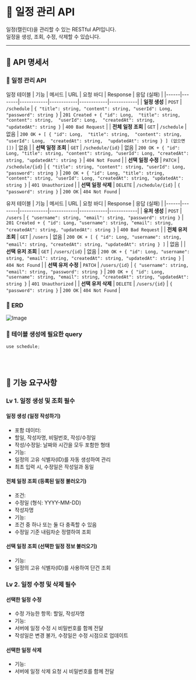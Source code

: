 # 📅 일정 관리 API

일정(캘린더)을 관리할 수 있는 RESTful API입니다.  
일정을 생성, 조회, 수정, 삭제할 수 있습니다.

---

## 📌 API 명세서

### 📝 일정 관리 API

일정 테이블
| 기능 | 메서드 | URL | 요청 바디 | Response | 응답 (실패) |
|------|--------|------------|------------|------------|------------|
| **일정 생성** | `POST` | `/schedule` | `{ "title": string, "content": string, "userId": Long,  "password": string }` | `201 Created + { "id": Long,  "title": string,  "content": string,  "userId": Long,  "createdAt": string,  "updatedAt": string }` | `400 Bad Request` |
| **전체 일정 조회** | `GET` | `/schedule` | 없음 | `200 OK + [ { "id": Long,  "title": string,  "content": string,  "userId": Long,  "createdAt": string,  "updatedAt": string } ] (없으면 [])` | 없음 |
| **선택 일정 조회** | `GET` | `/schedule/{id}` | 없음 | `200 OK + { "id": Long, "title": string, "content": string, "userId": Long, "createdAt": string, "updatedAt": string }` | `404 Not Found` |
| **선택 일정 수정** | `PATCH` | `/schedule/{id}` | `{ "title": string, "content": string, "userId": Long,  "password": string }` | `200 OK + { "id": Long, "title": string, "content": string, "userId": Long, "createdAt": string, "updatedAt": string }` | `401 Unauthorized` |
| **선택 일정 삭제** | `DELETE` | `/schedule/{id}` | `{ "password": string }` | `200 OK` | `404 Not Found` |

유저 테이블
| 기능 | 메서드 | URL | 요청 바디 | Response | 응답 (실패) |
|------|--------|------------|------------|------------|------------|
| **유저 생성** | `POST` | `/users` | `{ "username": string, "email": string, "password": string }` | `201 Created + { "id": Long, "username": string, "email": string, "createdAt": string, "updatedAt": string }` | `400 Bad Request` |
| **전체 유저 조회** | `GET` | `/users` | 없음 | `200 OK + [ { "id": Long, "username": string, "email": string, "createdAt": string, "updatedAt": string } ]` | 없음 |
| **선택 유저 조회** | `GET` | `/users/{id}` | 없음 | `200 OK + { "id": Long, "username": string, "email": string, "createdAt": string, "updatedAt": string }` | `404 Not Found` |
| **선택 유저 수정** | `PATCH` | `/users/{id}` | `{ "username": string, "email": string, "password": string }` | `200 OK + { "id": Long, "username": string, "email": string, "createdAt": string, "updatedAt": string }` | `401 Unauthorized` |
| **선택 유저 삭제** | `DELETE` | `/users/{id}` | `{ "password": string }` | `200 OK` | `404 Not Found` |


### 📝 ERD
![Image](https://github.com/user-attachments/assets/4a5ac365-29cd-4904-b87b-2b9a616223e8)

### 📝 테이블 생성에 필요한 query
```js
use schedule;



```
<br>

## 📌 기능 요구사항
### Lv 1. 일정 생성 및 조회 필수
#### 일정 생성 (일정 작성하기)
- 포함 데이터:
- 할일, 작성자명, 비밀번호, 작성/수정일
- 작성/수정일: 날짜와 시간을 모두 포함한 형태
- 기능:
- 일정의 고유 식별자(ID)를 자동 생성하여 관리
- 최초 입력 시, 수정일은 작성일과 동일
#### 전체 일정 조회 (등록된 일정 불러오기)
- 조건:
- 수정일 (형식: YYYY-MM-DD)
- 작성자명
- 기능:
- 조건 중 하나 또는 둘 다 충족할 수 있음
- 수정일 기준 내림차순 정렬하여 조회
#### 선택 일정 조회 (선택한 일정 정보 불러오기)
- 기능:
- 일정의 고유 식별자(ID)를 사용하여 단건 조회
### Lv 2. 일정 수정 및 삭제 필수
#### 선택한 일정 수정
- 수정 가능한 항목: 할일, 작성자명
- 기능:
- 서버에 일정 수정 시 비밀번호를 함께 전달
- 작성일은 변경 불가, 수정일은 수정 시점으로 업데이트
#### 선택한 일정 삭제
- 기능:
- 서버에 일정 삭제 요청 시 비밀번호를 함께 전달
